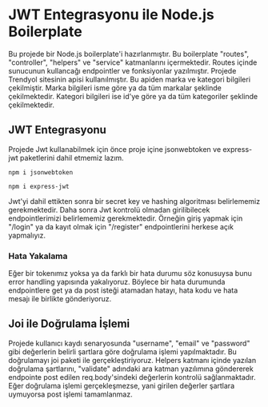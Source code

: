 
# JWT Entegrasyonu ile Node.js Boilerplate  

Bu projede bir Node.js boilerplate'i hazırlanmıştır. Bu boilerplate "routes", 
"controller", "helpers" ve "service" katmanlarını içermektedir. Routes içinde sunucunun kullancağı
endpointler ve fonksiyonlar yazılmıştır. Projede Trendyol sitesinin apisi kullanılmıştır.
Bu apiden marka ve kategori bilgileri çekilmiştir. Marka bilgileri isme göre ya da
tüm markalar şeklinde çekilmektedir. Kategori bilgileri ise id'ye göre ya da
tüm kategoriler şeklinde çekilmektedir.


## JWT Entegrasyonu
Projede Jwt kullanabilmek için önce proje içine jsonwebtoken ve express-jwt paketlerini 
dahil etmemiz lazım.


```npm i jsonwebtoken```

```npm i express-jwt```

Jwt'yi dahil ettikten sonra bir secret key ve hashing algoritması belirlememiz
gerekmektedir. Daha sonra Jwt kontrolü olmadan girilibilecek endpointlerimizi belirlememiz
gerekmektedir. Örneğin giriş yapmak için "/login" ya da kayıt olmak için "/register" 
endpointlerini herkese açık yapmalıyız.

### Hata Yakalama
Eğer bir tokenımız yoksa ya da farklı bir hata durumu söz konusuysa bunu error handling 
yapısında yakalıyoruz. Böylece bir hata durumunda endpointlere get ya da post isteği atamadan
hatayı, hata kodu ve hata mesajı ile birlikte gönderiyoruz.

## Joi ile Doğrulama İşlemi
Projede kullanıcı kaydı senaryosunda "username", "email" ve "password" gibi değerlerin 
belirli şartlara göre doğrulama işlemi yapılmaktadır. Bu doğrulamayı joi paketi ile 
gerçekleştiriyoruz. Helpers katmanı içinde yazılan doğrulama şartlarını, "validate" 
adındaki ara katman yazılımına göndererek endpointe post edilen req.body'sindeki değerlerin
kontrolü sağlanmaktadır. Eğer doğrulama işlemi gerçekleşmezse, yani girilen değerler şartlara
uymuyorsa post işlemi tamamlanmaz. 